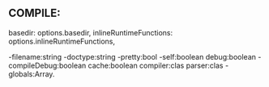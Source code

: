 

COMPILE:
--------
basedir: options.basedir,
inlineRuntimeFunctions: options.inlineRuntimeFunctions,


-filename:string
-doctype:string
-pretty:bool
-self:boolean
debug:boolean
-compileDebug:boolean
cache:boolean
compiler:clas
parser:clas
-globals:Array.<string>

